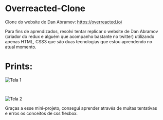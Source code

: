 # Overreacted-Clone
Clone do website de Dan Abramov: https://overreacted.io/


Para fins de aprendizados, resolvi tentar replicar o website de Dan Abramov (criador do redux e alguém que acompanho bastante no twitter) utilizando apenas HTML, CSS3 que são duas tecnologias que estou aprendendo no atual momento.  

# Prints: 

![Tela 1](https://i.ibb.co/R9SkWmT/tela1.png)

<br/> 

![Tela 2](https://i.ibb.co/nMX0cwb/tela2.png)

Graças a esse mini-projeto, consegui aprender através de muitas tentativas e erros os conceitos de css flexbox. 
